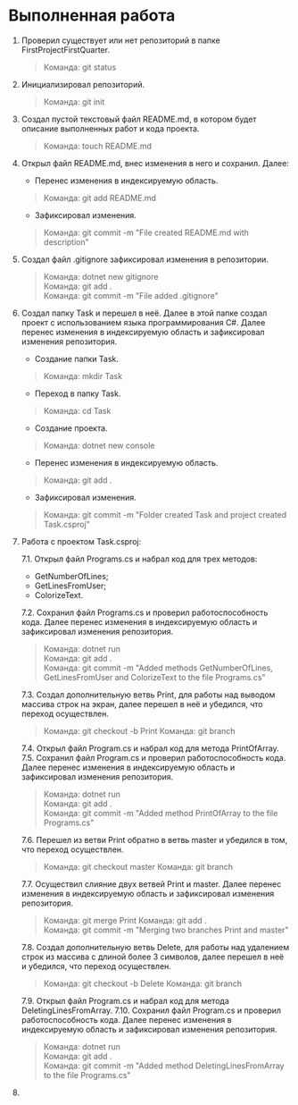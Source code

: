 # Выполненная работа

1. Проверил существует или нет репозиторий в папке FirstProjectFirstQuarter.
   >Команда: git status
2. Инициализировал репозиторий.
   >Команда: git init
3. Создал пустой текстовый файл README.md, в котором будет описание выполненных работ и кода проекта.
   >Команда: touch README.md
4. Открыл файл README.md, внес изменения в него и сохранил. Далее:
   * Перенес изменения в индексируемую область.
   >Команда: git add README.md
   * Зафиксировал изменения.
   >Команда: git commit -m "File created README.md with description"
5. Создал файл .gitignore зафиксировал изменения в репозитории.
   >Команда: dotnet new gitignore  
   >Команда: git add .  
   >Команда: git commit -m "File added .gitignore"
6. Создал папку Task и перешел в неё. Далее в этой папке создал проект с использованием языка программирования C#. Далее перенес изменения в индексируемую область и зафиксировал изменения репозитория.
   * Создание папки Task.
   >Команда: mkdir Task
   * Переход в папку Task.
   >Команда: cd Task
   * Создание проекта.
   >Команда: dotnet new console
   * Перенес изменения в индексируемую область.
   >Команда: git add .
   * Зафиксировал изменения.
   >Команда: git commit -m "Folder created Task and project created Task.csproj"
7. Работа с проектом Task.csproj:

   7.1. Открыл файл Programs.cs и набрал код для трех методов:
   * GetNumberOfLines;
   * GetLinesFromUser;
   * ColorizeText.

   7.2. Сохранил файл Programs.cs и проверил работоспособность кода. Далее перенес изменения в индексируемую область и зафиксировал изменения репозитория.
   >Команда: dotnet run  
   >Команда: git add .  
   >Команда: git commit -m "Added methods GetNumberOfLines, GetLinesFromUser and ColorizeText to the file Programs.cs"

   7.3. Создал дополнительную ветвь Print, для работы над выводом массива строк на экран, далее перешел в неё и убедился, что переход осуществлен.
   >Команда: git checkout -b Print
   >Команда: git branch

   7.4. Открыл файл Program.cs и набрал код для метода PrintOfArray.
   7.5. Сохранил файл Program.cs и проверил работоспособность кода. Далее перенес изменения в индексируемую область и зафиксировал изменения репозитория.
   >Команда: dotnet run  
   >Команда: git add .  
   >Команда: git commit -m "Added method PrintOfArray to the file Programs.cs"

   7.6. Перешел из ветви Print обратно в ветвь master и убедился в том, что переход осуществлен.
   >Команда: git checkout master
   >Команда: git branch

   7.7. Осуществил слияние двух ветвей Print и master. Далее перенес изменения в индексируемую область и зафиксировал изменения репозитория.
   >Команда: git merge Print
   >Команда: git add .  
   >Команда: git commit -m "Merging two branches Print and master"

   7.8. Создал дополнительную ветвь Delete, для работы над удалением строк из массива с длиной более 3 символов, далее перешел в неё и убедился, что переход осуществлен.
   >Команда: git checkout -b Delete
   >Команда: git branch

   7.9. Открыл файл Program.cs и набрал код для метода DeletingLinesFromArray.
   7.10. Сохранил файл Program.cs и проверил работоспособность кода. Далее перенес изменения в индексируемую область и зафиксировал изменения репозитория.
   >Команда: dotnet run  
   >Команда: git add .  
   >Команда: git commit -m "Added method DeletingLinesFromArray to the file Programs.cs"
8. 